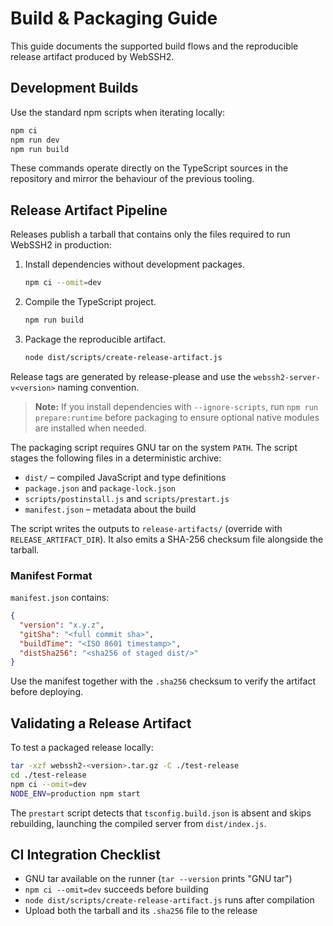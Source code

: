 # Build & Packaging Guide

This guide documents the supported build flows and the reproducible release artifact
produced by WebSSH2.

## Development Builds

Use the standard npm scripts when iterating locally:

```bash
npm ci
npm run dev
npm run build
```

These commands operate directly on the TypeScript sources in the repository and mirror
the behaviour of the previous tooling.

## Release Artifact Pipeline

Releases publish a tarball that contains only the files required to run WebSSH2 in production:

1. Install dependencies without development packages.
   ```bash
   npm ci --omit=dev
   ```
2. Compile the TypeScript project.
   ```bash
   npm run build
   ```
3. Package the reproducible artifact.
   ```bash
   node dist/scripts/create-release-artifact.js
   ```

Release tags are generated by release-please and use the
`webssh2-server-v<version>` naming convention.

> **Note:** If you install dependencies with `--ignore-scripts`, run
> `npm run prepare:runtime` before packaging to ensure optional native modules are
> installed when needed.

The packaging script requires GNU tar on the system `PATH`. The script stages the
following files in a deterministic archive:

- `dist/` – compiled JavaScript and type definitions
- `package.json` and `package-lock.json`
- `scripts/postinstall.js` and `scripts/prestart.js`
- `manifest.json` – metadata about the build

The script writes the outputs to `release-artifacts/` (override with
`RELEASE_ARTIFACT_DIR`). It also emits a SHA-256 checksum file alongside the tarball.

### Manifest Format

`manifest.json` contains:

```json
{
  "version": "x.y.z",
  "gitSha": "<full commit sha>",
  "buildTime": "<ISO 8601 timestamp>",
  "distSha256": "<sha256 of staged dist/>"
}
```

Use the manifest together with the `.sha256` checksum to verify the artifact before deploying.

## Validating a Release Artifact

To test a packaged release locally:

```bash
tar -xzf webssh2-<version>.tar.gz -C ./test-release
cd ./test-release
npm ci --omit=dev
NODE_ENV=production npm start
```

The `prestart` script detects that `tsconfig.build.json` is absent and skips
rebuilding, launching the compiled server from `dist/index.js`.

## CI Integration Checklist

- GNU tar available on the runner (`tar --version` prints "GNU tar")
- `npm ci --omit=dev` succeeds before building
- `node dist/scripts/create-release-artifact.js` runs after compilation
- Upload both the tarball and its `.sha256` file to the release
